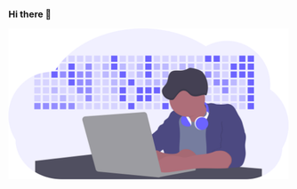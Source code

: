 ### Hi there 👋

<img src="activity.svg">
<!--
**Tinku10/Tinku10** is a ✨ _special_ ✨ repository because its `README.md` (this file) appears on your GitHub profile.

Here are some ideas to get you started:

- 🔭 I’m currently working on ...Drizzle: A dictionary, reinvented
- 🌱 I’m currently learning ...Flutter
- 👯 I’m looking to collaborate on ...any awesome ideas
- 🤔 I’m looking for help with ...
- 💬 Ask me about ...
- 📫 How to reach me: ...
- 😄 Pronouns: ...
- ⚡ Fun fact: ...
-->
